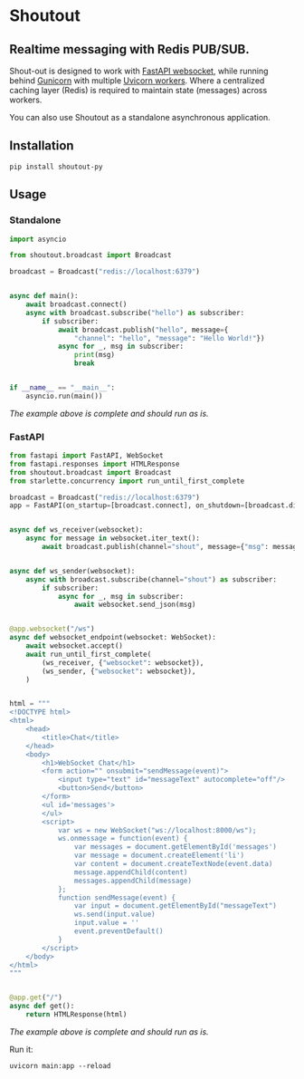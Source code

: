 # Shoutout

## Realtime messaging with Redis PUB/SUB.

Shout-out is designed to work with [FastAPI websocket](https://fastapi.tiangolo.com/advanced/websockets/), while running behind [Gunicorn](https://gunicorn.org/) with multiple [Uvicorn workers](https://www.uvicorn.org/deployment/#gunicorn). Where a centralized caching layer (Redis) is required to maintain state (messages) across workers.

You can also use Shoutout as a standalone asynchronous application.

## Installation
```shell
pip install shoutout-py
```

## Usage

### Standalone

```python
import asyncio

from shoutout.broadcast import Broadcast

broadcast = Broadcast("redis://localhost:6379")


async def main():
    await broadcast.connect()
    async with broadcast.subscribe("hello") as subscriber:
        if subscriber:
            await broadcast.publish("hello", message={
                "channel": "hello", "message": "Hello World!"})
            async for _, msg in subscriber:
                print(msg)
                break


if __name__ == "__main__":
    asyncio.run(main())
```
_The example above is complete and should run as is._


### FastAPI

```python
from fastapi import FastAPI, WebSocket
from fastapi.responses import HTMLResponse
from shoutout.broadcast import Broadcast
from starlette.concurrency import run_until_first_complete

broadcast = Broadcast("redis://localhost:6379")
app = FastAPI(on_startup=[broadcast.connect], on_shutdown=[broadcast.disconnect])


async def ws_receiver(websocket):
    async for message in websocket.iter_text():
        await broadcast.publish(channel="shout", message={"msg": message})


async def ws_sender(websocket):
    async with broadcast.subscribe(channel="shout") as subscriber:
        if subscriber:
            async for _, msg in subscriber:
                await websocket.send_json(msg)


@app.websocket("/ws")
async def websocket_endpoint(websocket: WebSocket):
    await websocket.accept()
    await run_until_first_complete(
        (ws_receiver, {"websocket": websocket}),
        (ws_sender, {"websocket": websocket}),
    )


html = """
<!DOCTYPE html>
<html>
    <head>
        <title>Chat</title>
    </head>
    <body>
        <h1>WebSocket Chat</h1>
        <form action="" onsubmit="sendMessage(event)">
            <input type="text" id="messageText" autocomplete="off"/>
            <button>Send</button>
        </form>
        <ul id='messages'>
        </ul>
        <script>
            var ws = new WebSocket("ws://localhost:8000/ws");
            ws.onmessage = function(event) {
                var messages = document.getElementById('messages')
                var message = document.createElement('li')
                var content = document.createTextNode(event.data)
                message.appendChild(content)
                messages.appendChild(message)
            };
            function sendMessage(event) {
                var input = document.getElementById("messageText")
                ws.send(input.value)
                input.value = ''
                event.preventDefault()
            }
        </script>
    </body>
</html>
"""


@app.get("/")
async def get():
    return HTMLResponse(html)
```
_The example above is complete and should run as is._

Run it:
```shell
uvicorn main:app --reload
```